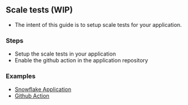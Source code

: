 ## Scale tests (WIP)

- The intent of this guide is to setup scale tests for your application.


### Steps

- Setup the scale tests in your application
- Enable the github action in the application repository


### Examples

- [Snowflake Application](https://github.com/atlanhq/phoenix-snowflake-app/tree/main/tests/scale)
- [Github Action](https://github.com/atlanhq/phoenix-snowflake-app/tree/main/.github/workflows/scale-tests.yaml)